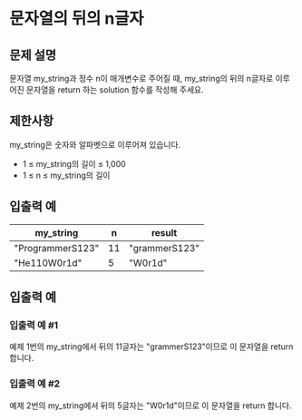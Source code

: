 # 문자열의 뒤의 n글자


## 문제 설명
문자열 my_string과 정수 n이 매개변수로 주어질 때, my_string의 뒤의 n글자로 이루어진 문자열을 return 하는 solution 함수를 작성해 주세요.

## 제한사항
my_string은 숫자와 알파벳으로 이루어져 있습니다.
- 1 ≤ my_string의 길이 ≤ 1,000
- 1 ≤ n ≤ my_string의 길이

## 입출력 예
|my_string|n|result|
|-|-|-|
|"ProgrammerS123"|11|"grammerS123"|
|"He110W0r1d"|5|"W0r1d"|

## 입출력 예

### 입출력 예 #1
예제 1번의 my_string에서 뒤의 11글자는 "grammerS123"이므로 이 문자열을 return 합니다.

### 입출력 예 #2
예제 2번의 my_string에서 뒤의 5글자는 "W0r1d"이므로 이 문자열을 return 합니다.